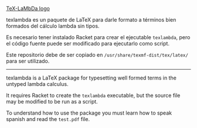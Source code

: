 [TeX-LaMbDa logo](/img/texlambda-logo.png)

texlambda es un paquete de LaTeX para darle formato a términos bien formados del cálculo lambda sin tipos.

Es necesario tener instalado Racket para crear el ejecutable `texlambda`, pero el código fuente puede ser modificado para ejecutarlo como script.

Este repositorio debe de ser copiado en `/usr/share/texmf-dist/tex/latex/` para ser utilizado.

---

texlambda is a LaTeX package for typesetting well formed terms in the untyped lambda calculus.

It requires Racket to create the `texlambda` executable, but the source file may be modified to 
be run as a script.

To understand how to use the package you must learn how to speak spanish and read the `test.pdf` file.
